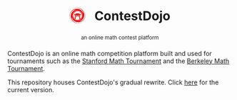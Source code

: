 <h1 align="center"><sub><img src="./public/assets/logo-icon.svg" height="36"></sub> &nbsp; ContestDojo</h1>
<p align="center"><sup>an online math contest platform</sup></p>

ContestDojo is an online math competition platform built and used for tournaments such as the
[Stanford Math Tournament](https://sumo.stanford.edu/smt/) and the
[Berkeley Math Tournament](https://bmt.berkeley.edu/home/).

This repository houses ContestDojo's gradual rewrite. Click
[here](https://github.com/oliver-ni/contestdojo) for the current version.
